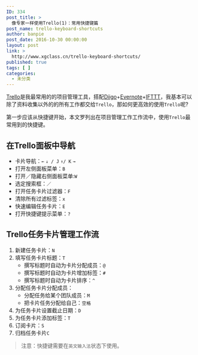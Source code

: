 ```yaml
---
ID: 334
post_title: >
  像专家一样使用Trello(1)：常用快捷键篇
post_name: trello-keyboard-shortcuts
author: banpie
post_date: 2016-10-30 00:00:00
layout: post
link: >
  http://www.xgclass.cn/trello-keyboard-shortcuts/
published: true
tags: [ ]
categories:
  - 未分类
---
```

[Trello][1]是我最常用的的项目管理工具，搭配[Diigo][2]+[Evernote][3]+[IFTTT][4]，我基本可以除了资料收集以外的的所有工作都交给`Trello`，那如何更高效的使用`Trello`呢?

第一步应该从快捷键开始，本文罗列出在项目管理工作工作流中，使用`Trello`最常用到的快捷键。

## 在Trello面板中导航

*   卡片导航：`←` `↓ / J` `↑/ K` `→`
*   打开左侧面板菜单：`B`
*   打开／隐藏右侧面板菜单:`W`
*   选定搜索框：`／`
*   打开任务卡片过滤器：`F`
*   清除所有过滤标签：`x`
*   快速编辑任务卡片：`E`
*   打开快捷键提示菜单：`?`

## Trello任务卡片管理工作流

1.  新建任务卡片：`N`
2.  填写任务卡片标题：`T` 
    *   撰写标题时自动为卡片分配成员：`@`
    *   撰写标题时自动为卡片增加标签：`#`
    *   撰写标题时自动为卡片排序：`^`
3.  分配任务卡片分配成员： 
    *   分配任务给某个团队成员：`M`
    *   把卡片任务分配给自己：`空格`
4.  为任务卡片设置截止日期：`D`
5.  为任务卡片添加标签：`T`
6.  订阅卡片：`S`
7.  归档任务卡片`C`

> 注意：快捷键需要在`英文输入法`状态下使用。

 [1]: www.trello.com
 [2]: https://www.diigo.com/
 [3]: www.evernote.com
 [4]: www.ifttt.com